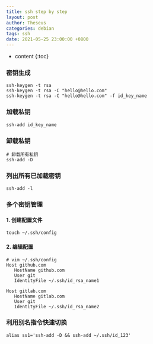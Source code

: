 ```yaml
---
title: ssh step by step
layout: post
author: Theseus
categories: debian
tags: ssh
date: 2021-05-25 23:00:00 +0800
---
```


* content
{:toc}


### 密钥生成
```
ssh-keygen -t rsa
ssh-keygen -t rsa -C "hello@hello.com"
ssh-keygen -t rsa -C "hello@hello.com" -f id_key_name
```

### 加载私钥
```
ssh-add id_key_name
```

### 卸载私钥
```
# 卸载所有私钥
ssh-add -D
```

### 列出所有已加载密钥
```
ssh-add -l
```

### 多个密钥管理

#### 1. 创建配置文件
```
touch ~/.ssh/config
```

#### 2. 编辑配置
```
# vim ~/.ssh/config
Host github.com
   HostName github.com
   User git
   IdentityFile ~/.ssh/id_rsa_name1

Host gitlab.com 
   HostName gitlab.com
   User git
   IdentityFile ~/.ssh/id_rsa_name2
```

### 利用别名指令快速切换
```
alias ss1='ssh-add -D && ssh-add ~/.ssh/id_123'
```